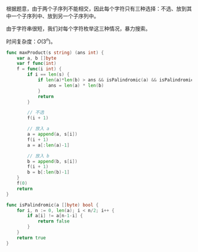 根据题意，由于两个子序列不能相交，因此每个字符只有三种选择：不选、放到其中一个子序列中、放到另一个子序列中。

由于字符串很短，我们对每个字符枚举这三种情况，暴力搜索。

时间复杂度：$O(3^n)$。

```go
func maxProduct(s string) (ans int) {
	var a, b []byte
	var f func(int)
	f = func(i int) {
		if i == len(s) {
			if len(a)*len(b) > ans && isPalindromic(a) && isPalindromic(b) {
				ans = len(a) * len(b)
			}
			return
		}

		// 不选
		f(i + 1)

		// 放入 a
		a = append(a, s[i])
		f(i + 1)
		a = a[:len(a)-1]

		// 放入 b
		b = append(b, s[i])
		f(i + 1)
		b = b[:len(b)-1]
	}
	f(0)
	return
}

func isPalindromic(a []byte) bool {
	for i, n := 0, len(a); i < n/2; i++ {
		if a[i] != a[n-1-i] {
			return false
		}
	}
	return true
}
```